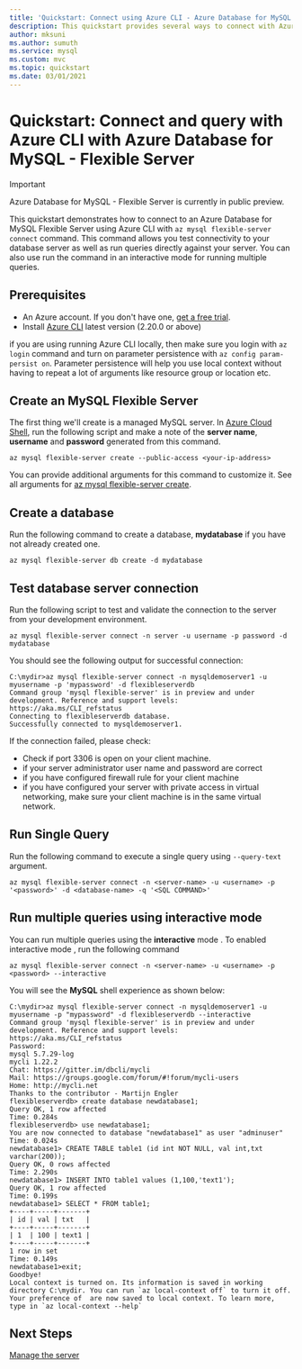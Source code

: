 ```yaml
---
title: 'Quickstart: Connect using Azure CLI - Azure Database for MySQL - Flexible Server'
description: This quickstart provides several ways to connect with Azure CLI with Azure Database for MySQL - Flexible Server.
author: mksuni
ms.author: sumuth
ms.service: mysql
ms.custom: mvc
ms.topic: quickstart
ms.date: 03/01/2021
---
```


# Quickstart: Connect and query with Azure CLI  with Azure Database for MySQL - Flexible Server

> [!IMPORTANT]
> Azure Database for MySQL - Flexible Server is currently in public preview.

This quickstart demonstrates how to connect to an Azure Database for MySQL Flexible Server using Azure CLI with ```az mysql flexible-server connect``` command. This command allows you test connectivity to your database server as well as run queries directly against your server.  You can also use run the command in an interactive mode for running multiple queries.

## Prerequisites

- An Azure account. If you don't have one, [get a free trial](https://azure.microsoft.com/free/).
- Install [Azure CLI](/cli/azure/install-azure-cli) latest version (2.20.0 or above)

if you are using running Azure CLI locally, then make sure you login with ```az login``` command and turn on parameter persistence with ```az config param-persist on```. Parameter persistence will help you use local context without having to repeat a lot of arguments like resource group or location etc.

## Create an MySQL Flexible Server

The first thing we'll create is a managed MySQL server. In [Azure Cloud Shell](https://shell.azure.com/), run the following script and make a note of the **server name**, **username** and  **password** generated from this command.

```azurecli
az mysql flexible-server create --public-access <your-ip-address>
```
You can provide additional arguments for this command to customize it. See all arguments for [az mysql flexible-server create](/cli/azure/mysql/flexible-server?view=azure-cli-latest#az_mysql_flexible_server_create).

## Create a database
Run the following command to create a database, **mydatabase** if you have not already created one.

```azurecli
az mysql flexible-server db create -d mydatabase
```

## Test database server connection
Run the following script to test and validate the connection to the server from your development environment.

```azurecli
az mysql flexible-server connect -n server -u username -p password -d mydatabase
```
You should see the following output for successful connection:
```output
C:\mydir>az mysql flexible-server connect -n mysqldemoserver1 -u myusername -p 'mypassword' -d flexibleserverdb
Command group 'mysql flexible-server' is in preview and under development. Reference and support levels: https://aka.ms/CLI_refstatus
Connecting to flexibleserverdb database.
Successfully connected to mysqldemoserver1.
```

If the connection failed, please check:
- Check if port 3306 is open on your client machine.
- if your server administrator user name and password are correct
- if you have configured firewall rule for your client machine
- if you have configured your server with private access in virtual networking, make sure your client machine is in the same virtual network.

## Run Single Query
Run the following command to execute a single query using ```--query-text``` argument.

```azurecli
az mysql flexible-server connect -n <server-name> -u <username> -p '<password>' -d <database-name> -q '<SQL COMMAND>'
```

## Run multiple queries using interactive mode
You can run multiple queries using the **interactive** mode . To enabled interactive mode , run the following command

```azurecli
az mysql flexible-server connect -n <server-name> -u <username> -p <password> --interactive
```
You will see the **MySQL** shell experience as shown below:
```output
C:\mydir>az mysql flexible-server connect -n mysqldemoserver1 -u myusername -p "mypassword" -d flexibleserverdb --interactive
Command group 'mysql flexible-server' is in preview and under development. Reference and support levels: https://aka.ms/CLI_refstatus
Password:
mysql 5.7.29-log
mycli 1.22.2
Chat: https://gitter.im/dbcli/mycli
Mail: https://groups.google.com/forum/#!forum/mycli-users
Home: http://mycli.net
Thanks to the contributor - Martijn Engler
flexibleserverdb> create database newdatabase1;
Query OK, 1 row affected
Time: 0.284s
flexibleserverdb> use newdatabase1;
You are now connected to database "newdatabase1" as user "adminuser"
Time: 0.024s
newdatabase1> CREATE TABLE table1 (id int NOT NULL, val int,txt varchar(200));
Query OK, 0 rows affected
Time: 2.290s
newdatabase1> INSERT INTO table1 values (1,100,'text1');
Query OK, 1 row affected
Time: 0.199s
newdatabase1> SELECT * FROM table1;
+----+-----+-------+
| id | val | txt   |
+----+-----+-------+
| 1  | 100 | text1 |
+----+-----+-------+
1 row in set
Time: 0.149s
newdatabase1>exit;
Goodbye!
Local context is turned on. Its information is saved in working directory C:\mydir. You can run `az local-context off` to turn it off.
Your preference of  are now saved to local context. To learn more, type in `az local-context --help`
```

## Next Steps
[Manage the server](./how-to-manage-server-cli.md)

